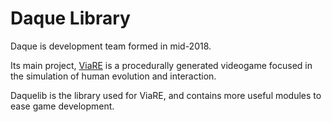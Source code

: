 # Daque Library

Daque is development team formed in mid-2018.

Its main project, [ViaRE](https://gitlab.com/daque/viare) is a procedurally generated videogame focused in the simulation of human evolution 
and interaction.

Daquelib is the library used for ViaRE, and contains more useful modules to ease game development.